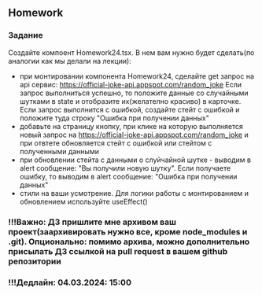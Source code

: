 ## Homework

### Задание

Создайте компоент Homework24.tsx. В нем вам нужно будет сделать(по аналогии как мы делали на лекции):

- при монтировании компонента Homework24, сделайте get запрос на api сервис: https://official-joke-api.appspot.com/random_joke Если запрос выполниться успешно, то положите данные со случайными шутками в state и отобразите их(желателно красиво) в карточке. Если запрос выполнится с ошибкой, создайте стейт с ошибкой и положите туда строку "Ошибка при получении данных"
- добавьте на страницу кнопку, при клике на которую выполняется новый запрос на https://official-joke-api.appspot.com/random_joke и при отвтете обновляется стейт с ошибкой или стейтом с полученными данными
- при обновлении стейта с данными о слуйчайной шутке - выводим в alert сообщение: "Вы получили новую шутку". Если получаете ошибку, то выводим в alert сообщение: "Ошибка при получении данных"
- стили на ваши усмотрение. Для логики работы с монтированием и обновлением используйте useEffect()

### !!!Важно: ДЗ пришлите мне архивом ваш проект(заархивировать нужно все, кроме node_modules и .git). Опционально: помимо архива, можно дополнительно присылать ДЗ ссылкой на pull request в вашем github репозитории

### !!!Дедлайн: 04.03.2024: 15:00
